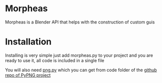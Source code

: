 # Morpheas
Morpheas is a Blender API that helps with the construction of custom guis

# Installation
Installing is very simple just add morpheas.py to your project and you are ready to use it, all code is included in a single file

You will also need [png.py](https://github.com/drj11/pypng/blob/master/code/png.py) which you can get from code folder of the [github repo of PyPNG project](https://github.com/drj11/pypng)


